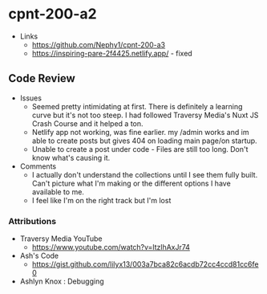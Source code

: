 # cpnt-200-a2
- Links
  - https://github.com/Nephy1/cpnt-200-a3
  - https://inspiring-pare-2f4425.netlify.app/ - fixed 

## Code Review 
- Issues
  - Seemed pretty intimidating at first. There is definitely a learning curve but it's not too steep. I had followed Traversy Media's Nuxt JS Crash Course and it helped a ton. 
  - Netlify app not working, was fine earlier. my /admin works and im able to create posts but gives 404 on loading main page/on startup.
  - Unable to create a post under code - Files are still too long. Don't know what's causing it.
- Comments
  - I actually don't understand the collections until I see them fully built. Can't picture what I'm making or the different options I have available to me.
  - I feel like I'm on the right track but I'm lost

### Attributions
- Traversy Media YouTube
  - https://www.youtube.com/watch?v=ltzlhAxJr74
- Ash's Code
  - https://gist.github.com/lilyx13/003a7bca82c6acdb72cc4ccd81cc6fe0
- Ashlyn Knox : Debugging
